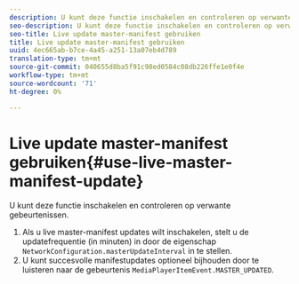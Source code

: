 ```yaml
---
description: U kunt deze functie inschakelen en controleren op verwante gebeurtenissen.
seo-description: U kunt deze functie inschakelen en controleren op verwante gebeurtenissen.
seo-title: Live update master-manifest gebruiken
title: Live update master-manifest gebruiken
uuid: 4ec665ab-b7ce-4a45-a251-13a07eb4d789
translation-type: tm+mt
source-git-commit: 040655d8ba5f91c98ed0584c08db226ffe1e0f4e
workflow-type: tm+mt
source-wordcount: '71'
ht-degree: 0%

---
```



# Live update master-manifest gebruiken{#use-live-master-manifest-update}

U kunt deze functie inschakelen en controleren op verwante gebeurtenissen.

1. Als u live master-manifest updates wilt inschakelen, stelt u de updatefrequentie (in minuten) in door de eigenschap `NetworkConfiguration.masterUpdateInterval` in te stellen.
1. U kunt succesvolle manifestupdates optioneel bijhouden door te luisteren naar de gebeurtenis `MediaPlayerItemEvent.MASTER_UPDATED`.
